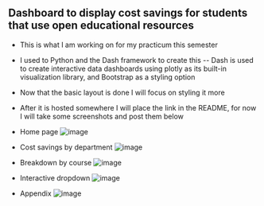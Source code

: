 ## Dashboard to display cost savings for students that use open educational resources

- This is what I am working on for my practicum this semester
- I used to Python and the Dash framework to create this -- Dash is used to create interactive data dashboards using plotly as its built-in visualization library, and Bootstrap as a styling option
- Now that the basic layout is done I will focus on styling it more
- After it is hosted somewhere I will place the link in the README, for now I will take some screenshots and post them below

- Home page
![image](https://github.com/GriffEngel/practicum-dash-app/assets/125166144/e45a10a6-8f7f-4a11-ac5e-01222b98837b)
- Cost savings by department 
![image](https://github.com/GriffEngel/practicum-dash-app/assets/125166144/3bc91ead-9541-40a6-acf7-d53c3c90c2d6)
- Breakdown by course
![image](https://github.com/GriffEngel/practicum-dash-app/assets/125166144/18c29b7a-3d71-422e-bbd1-b4e4e5562336)
- Interactive dropdown
![image](https://github.com/GriffEngel/practicum-dash-app/assets/125166144/fc3f415d-b5a9-4018-bfa8-d89e28507593)
- Appendix
![image](https://github.com/GriffEngel/practicum-dash-app/assets/125166144/d540b2a9-c176-4bc0-b3ef-93a678d9b926)





